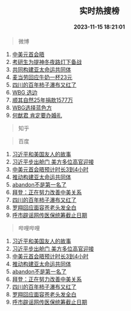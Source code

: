 <div align="center"><h2>实时热搜榜</h2><h4>2023-11-15 18:21:01</h4></div>

> 微博  

1. [中美元首会晤](https://s.weibo.com/weibo?q=%23%E4%B8%AD%E7%BE%8E%E5%85%83%E9%A6%96%E4%BC%9A%E6%99%A4%23&t=31&band_rank=1&Refer=top)<br />
2. [考研生为提神冬夜路灯下备战](https://s.weibo.com/weibo?q=%23%E8%80%83%E7%A0%94%E7%94%9F%E4%B8%BA%E6%8F%90%E7%A5%9E%E5%86%AC%E5%A4%9C%E8%B7%AF%E7%81%AF%E4%B8%8B%E5%A4%87%E6%88%98%23&t=31&band_rank=2&Refer=top)<br />
3. [共同构建亚太命运共同体](https://s.weibo.com/weibo?q=%23%E5%85%B1%E5%90%8C%E6%9E%84%E5%BB%BA%E4%BA%9A%E5%A4%AA%E5%91%BD%E8%BF%90%E5%85%B1%E5%90%8C%E4%BD%93%23&t=31&band_rank=3&Refer=top)<br />
4. [麦当劳回应牛奶一杯23元](https://s.weibo.com/weibo?q=%23%E9%BA%A6%E5%BD%93%E5%8A%B3%E5%9B%9E%E5%BA%94%E7%89%9B%E5%A5%B6%E4%B8%80%E6%9D%AF23%E5%85%83%23&t=31&band_rank=4&Refer=top)<br />
5. [四川的百年柿子瀑布又红了](https://s.weibo.com/weibo?q=%23%E5%9B%9B%E5%B7%9D%E7%9A%84%E7%99%BE%E5%B9%B4%E6%9F%BF%E5%AD%90%E7%80%91%E5%B8%83%E5%8F%88%E7%BA%A2%E4%BA%86%23&t=31&band_rank=5&Refer=top)<br />
6. [WBG 选边](https://s.weibo.com/weibo?q=WBG%20%E9%80%89%E8%BE%B9&t=31&band_rank=6&Refer=top)<br />
7. [顺其自然25年捐款1577万](https://s.weibo.com/weibo?q=%23%E9%A1%BA%E5%85%B6%E8%87%AA%E7%84%B625%E5%B9%B4%E6%8D%90%E6%AC%BE1577%E4%B8%87%23&t=31&band_rank=7&Refer=top)<br />
8. [WBG选择蓝色方](https://s.weibo.com/weibo?q=%23WBG%E9%80%89%E6%8B%A9%E8%93%9D%E8%89%B2%E6%96%B9%23&t=31&band_rank=8&Refer=top)<br />
9. [何猷君 肯定要办婚礼](https://s.weibo.com/weibo?q=%E4%BD%95%E7%8C%B7%E5%90%9B%20%E8%82%AF%E5%AE%9A%E8%A6%81%E5%8A%9E%E5%A9%9A%E7%A4%BC&t=31&band_rank=9&Refer=top)<br />

> 知乎  


> 百度  

1. [习近平和美国友人的故事](https://www.baidu.com/s?wd=%E4%B9%A0%E8%BF%91%E5%B9%B3%E5%92%8C%E7%BE%8E%E5%9B%BD%E5%8F%8B%E4%BA%BA%E7%9A%84%E6%95%85%E4%BA%8B&sa=fyb_news&rsv_dl=fyb_news)<br />
2. [习近平步出舱门 美方多位高官迎接](https://www.baidu.com/s?wd=%E4%B9%A0%E8%BF%91%E5%B9%B3%E6%AD%A5%E5%87%BA%E8%88%B1%E9%97%A8+%E7%BE%8E%E6%96%B9%E5%A4%9A%E4%BD%8D%E9%AB%98%E5%AE%98%E8%BF%8E%E6%8E%A5&sa=fyb_news&rsv_dl=fyb_news)<br />
3. [中美元首会晤预计时长3到4小时](https://www.baidu.com/s?wd=%E4%B8%AD%E7%BE%8E%E5%85%83%E9%A6%96%E4%BC%9A%E6%99%A4%E9%A2%84%E8%AE%A1%E6%97%B6%E9%95%BF3%E5%88%B04%E5%B0%8F%E6%97%B6&sa=fyb_news&rsv_dl=fyb_news)<br />
4. [推动构建亚太命运共同体](https://www.baidu.com/s?wd=%E6%8E%A8%E5%8A%A8%E6%9E%84%E5%BB%BA%E4%BA%9A%E5%A4%AA%E5%91%BD%E8%BF%90%E5%85%B1%E5%90%8C%E4%BD%93&sa=fyb_news&rsv_dl=fyb_news)<br />
5. [abandon不是第一名了](https://www.baidu.com/s?wd=abandon%E4%B8%8D%E6%98%AF%E7%AC%AC%E4%B8%80%E5%90%8D%E4%BA%86&sa=fyb_news&rsv_dl=fyb_news)<br />
6. [拜登：正在努力改善中美关系](https://www.baidu.com/s?wd=%E6%8B%9C%E7%99%BB%EF%BC%9A%E6%AD%A3%E5%9C%A8%E5%8A%AA%E5%8A%9B%E6%94%B9%E5%96%84%E4%B8%AD%E7%BE%8E%E5%85%B3%E7%B3%BB&sa=fyb_news&rsv_dl=fyb_news)<br />
7. [四川的百年柿子瀑布又红了](https://www.baidu.com/s?wd=%E5%9B%9B%E5%B7%9D%E7%9A%84%E7%99%BE%E5%B9%B4%E6%9F%BF%E5%AD%90%E7%80%91%E5%B8%83%E5%8F%88%E7%BA%A2%E4%BA%86&sa=fyb_news&rsv_dl=fyb_news)<br />
8. [罗翔回应面容苍老头发全白](https://www.baidu.com/s?wd=%E7%BD%97%E7%BF%94%E5%9B%9E%E5%BA%94%E9%9D%A2%E5%AE%B9%E8%8B%8D%E8%80%81%E5%A4%B4%E5%8F%91%E5%85%A8%E7%99%BD&sa=fyb_news&rsv_dl=fyb_news)<br />
9. [呼市辟谣网传医保统筹截止日期](https://www.baidu.com/s?wd=%E5%91%BC%E5%B8%82%E8%BE%9F%E8%B0%A3%E7%BD%91%E4%BC%A0%E5%8C%BB%E4%BF%9D%E7%BB%9F%E7%AD%B9%E6%88%AA%E6%AD%A2%E6%97%A5%E6%9C%9F&sa=fyb_news&rsv_dl=fyb_news)<br />

> 哔哩哔哩  

1. [习近平和美国友人的故事](https://www.baidu.com/s?wd=%E4%B9%A0%E8%BF%91%E5%B9%B3%E5%92%8C%E7%BE%8E%E5%9B%BD%E5%8F%8B%E4%BA%BA%E7%9A%84%E6%95%85%E4%BA%8B&sa=fyb_news&rsv_dl=fyb_news)<br />
2. [习近平步出舱门 美方多位高官迎接](https://www.baidu.com/s?wd=%E4%B9%A0%E8%BF%91%E5%B9%B3%E6%AD%A5%E5%87%BA%E8%88%B1%E9%97%A8+%E7%BE%8E%E6%96%B9%E5%A4%9A%E4%BD%8D%E9%AB%98%E5%AE%98%E8%BF%8E%E6%8E%A5&sa=fyb_news&rsv_dl=fyb_news)<br />
3. [中美元首会晤预计时长3到4小时](https://www.baidu.com/s?wd=%E4%B8%AD%E7%BE%8E%E5%85%83%E9%A6%96%E4%BC%9A%E6%99%A4%E9%A2%84%E8%AE%A1%E6%97%B6%E9%95%BF3%E5%88%B04%E5%B0%8F%E6%97%B6&sa=fyb_news&rsv_dl=fyb_news)<br />
4. [推动构建亚太命运共同体](https://www.baidu.com/s?wd=%E6%8E%A8%E5%8A%A8%E6%9E%84%E5%BB%BA%E4%BA%9A%E5%A4%AA%E5%91%BD%E8%BF%90%E5%85%B1%E5%90%8C%E4%BD%93&sa=fyb_news&rsv_dl=fyb_news)<br />
5. [abandon不是第一名了](https://www.baidu.com/s?wd=abandon%E4%B8%8D%E6%98%AF%E7%AC%AC%E4%B8%80%E5%90%8D%E4%BA%86&sa=fyb_news&rsv_dl=fyb_news)<br />
6. [拜登：正在努力改善中美关系](https://www.baidu.com/s?wd=%E6%8B%9C%E7%99%BB%EF%BC%9A%E6%AD%A3%E5%9C%A8%E5%8A%AA%E5%8A%9B%E6%94%B9%E5%96%84%E4%B8%AD%E7%BE%8E%E5%85%B3%E7%B3%BB&sa=fyb_news&rsv_dl=fyb_news)<br />
7. [四川的百年柿子瀑布又红了](https://www.baidu.com/s?wd=%E5%9B%9B%E5%B7%9D%E7%9A%84%E7%99%BE%E5%B9%B4%E6%9F%BF%E5%AD%90%E7%80%91%E5%B8%83%E5%8F%88%E7%BA%A2%E4%BA%86&sa=fyb_news&rsv_dl=fyb_news)<br />
8. [罗翔回应面容苍老头发全白](https://www.baidu.com/s?wd=%E7%BD%97%E7%BF%94%E5%9B%9E%E5%BA%94%E9%9D%A2%E5%AE%B9%E8%8B%8D%E8%80%81%E5%A4%B4%E5%8F%91%E5%85%A8%E7%99%BD&sa=fyb_news&rsv_dl=fyb_news)<br />
9. [呼市辟谣网传医保统筹截止日期](https://www.baidu.com/s?wd=%E5%91%BC%E5%B8%82%E8%BE%9F%E8%B0%A3%E7%BD%91%E4%BC%A0%E5%8C%BB%E4%BF%9D%E7%BB%9F%E7%AD%B9%E6%88%AA%E6%AD%A2%E6%97%A5%E6%9C%9F&sa=fyb_news&rsv_dl=fyb_news)<br />
